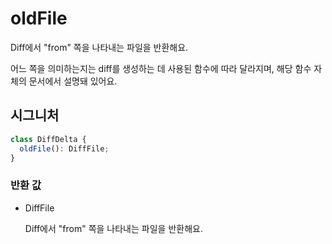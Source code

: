 # oldFile

Diff에서 "from" 쪽을 나타내는 파일을 반환해요.

어느 쪽을 의미하는지는 diff를 생성하는 데 사용된 함수에 따라 달라지며, 해당 함수 자체의 문서에서 설명돼 있어요.

## 시그니처

```ts
class DiffDelta {
  oldFile(): DiffFile;
}
```

### 반환 값

<ul class="param-ul">
  <li class="param-li param-li-root">
    <span class="param-type">DiffFile</span>
    <br>
    <p class="param-description">Diff에서 &quot;from&quot; 쪽을 나타내는 파일을 반환해요.</p>
  </li>
</ul>